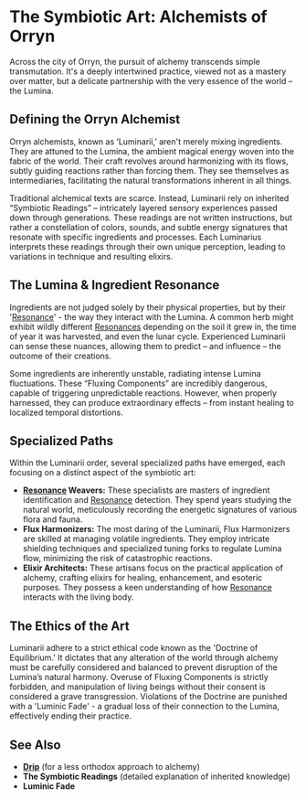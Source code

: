 # The Symbiotic Art: Alchemists of Orryn

Across the city of Orryn, the pursuit of alchemy transcends simple transmutation. It's a deeply intertwined practice, viewed not as a mastery over matter, but a delicate partnership with the very essence of the world – the Lumina.

## Defining the Orryn Alchemist

Orryn alchemists, known as ‘Luminarii,’ aren't merely mixing ingredients. They are attuned to the Lumina, the ambient magical energy woven into the fabric of the world. Their craft revolves around harmonizing with its flows, subtly guiding reactions rather than forcing them. They see themselves as intermediaries, facilitating the natural transformations inherent in all things.

Traditional alchemical texts are scarce. Instead, Luminarii rely on inherited “Symbiotic Readings” – intricately layered sensory experiences passed down through generations. These readings are not written instructions, but rather a constellation of colors, sounds, and subtle energy signatures that resonate with specific ingredients and processes. Each Luminarius interprets these readings through their own unique perception, leading to variations in technique and resulting elixirs.

## The Lumina & Ingredient Resonance

Ingredients are not judged solely by their physical properties, but by their '[Resonance](/generated/resonance/resonance.md)' - the way they interact with the Lumina. A common herb might exhibit wildly different [Resonances](/structure/mechanic/resonance.md) depending on the soil it grew in, the time of year it was harvested, and even the lunar cycle. Experienced Luminarii can sense these nuances, allowing them to predict – and influence – the outcome of their creations.

Some ingredients are inherently unstable, radiating intense Lumina fluctuations. These “Fluxing Components” are incredibly dangerous, capable of triggering unpredictable reactions. However, when properly harnessed, they can produce extraordinary effects – from instant healing to localized temporal distortions.

## Specialized Paths

Within the Luminarii order, several specialized paths have emerged, each focusing on a distinct aspect of the symbiotic art:

*   **[Resonance](/generated/resonance/resonance.md) Weavers:** These specialists are masters of ingredient identification and [Resonance](/structure/mechanic/resonance.md) detection. They spend years studying the natural world, meticulously recording the energetic signatures of various flora and fauna.
*   **Flux Harmonizers:** The most daring of the Luminarii, Flux Harmonizers are skilled at managing volatile ingredients. They employ intricate shielding techniques and specialized tuning forks to regulate Lumina flow, minimizing the risk of catastrophic reactions.
*   **Elixir Architects:** These artisans focus on the practical application of alchemy, crafting elixirs for healing, enhancement, and esoteric purposes. They possess a keen understanding of how [Resonance](/generated/resonance/resonance.md) interacts with the living body.

## The Ethics of the Art

Luminarii adhere to a strict ethical code known as the 'Doctrine of Equilibrium.' It dictates that any alteration of the world through alchemy must be carefully considered and balanced to prevent disruption of the Lumina’s natural harmony. Overuse of Fluxing Components is strictly forbidden, and manipulation of living beings without their consent is considered a grave transgression. Violations of the Doctrine are punished with a 'Luminic Fade' - a gradual loss of their connection to the Lumina, effectively ending their practice.

## See Also

*   **[Drip](/geography/settlement/city/city-of-or/shop/the-cauldron-lottery/drip.md)** (for a less orthodox approach to alchemy)
*   **The Symbiotic Readings** (detailed explanation of inherited knowledge)
*   **Luminic Fade**
